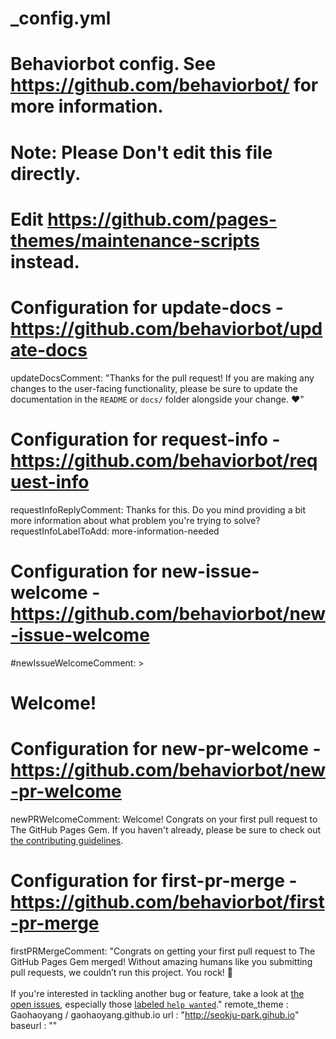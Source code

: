 # _config.yml
# Behaviorbot config. See https://github.com/behaviorbot/ for more information.
# Note: Please Don't edit this file directly.
# Edit https://github.com/pages-themes/maintenance-scripts instead.

# Configuration for update-docs - https://github.com/behaviorbot/update-docs
updateDocsComment: "Thanks for the pull request! If you are making any changes to the user-facing functionality, please be sure to update the documentation in the `README` or `docs/` folder alongside your change. :heart:"

# Configuration for request-info - https://github.com/behaviorbot/request-info
requestInfoReplyComment: Thanks for this. Do you mind providing a bit more information about what problem you're trying to solve?
requestInfoLabelToAdd: more-information-needed

# Configuration for new-issue-welcome - https://github.com/behaviorbot/new-issue-welcome
#newIssueWelcomeComment: >
#  Welcome!

# Configuration for new-pr-welcome - https://github.com/behaviorbot/new-pr-welcome
newPRWelcomeComment: Welcome! Congrats on your first pull request to The GitHub Pages Gem. If you haven't already, please be sure to check out [the contributing guidelines](https://github.com/github/pages-gem/blob/master/docs/CONTRIBUTING.md).

# Configuration for first-pr-merge - https://github.com/behaviorbot/first-pr-merge
firstPRMergeComment: "Congrats on getting your first pull request to The GitHub Pages Gem merged! Without amazing humans like you submitting pull requests, we couldn’t run this project. You rock! :tada:<br /><br />If you're interested in tackling another bug or feature, take a look at [the open issues](https://github.com/github/pages-gem/issues), especially those [labeled `help wanted`](https://github.com/github/pages-gem/issues?q=is%3Aopen+is%3Aissue+label%3A%22help+wanted%22)."
remote_theme : Gaohaoyang / gaohaoyang.github.io
url : "http://seokju-park.gihub.io"
baseurl : ""
